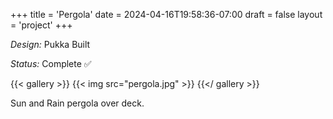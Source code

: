 +++
title = 'Pergola'
date = 2024-04-16T19:58:36-07:00
draft = false
layout = 'project'
+++

_Design:_ Pukka Built

_Status:_ Complete ✅

<!--more-->

{{< gallery >}}
    {{< img src="pergola.jpg" >}}
{{</ gallery >}}

Sun and Rain pergola over deck.
